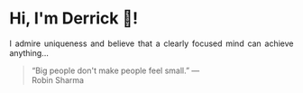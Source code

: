 # Hi, I'm Derrick 👋!
<p align="justify">I admire uniqueness and believe that a clearly focused mind can achieve anything...</p> 
<!-- #quote-start -->
<blockquote>&ldquo;Big people don't make people feel small.&rdquo; &mdash; <footer>Robin Sharma</footer></blockquote>
<!-- #quote-end -->
